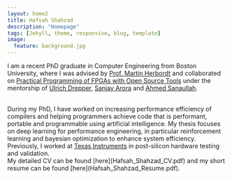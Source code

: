 ```yaml
---
layout: home2
title: Hafsah Shahzad
description: "Homepage"
tags: [Jekyll, theme, responsive, blog, template]
image:
  feature: background.jpg
---
```


I am a recent PhD graduate in Computer Engineering from Boston University, where I was advised by <a href="https://people.bu.edu/herbordt/" target="_blank">Prof. Martin Herbordt</a> and collaborated on <a href="https://research.redhat.com/blog/research_project/practical-programming-of-fpgas-with-open-source-tools/" target="_blank">Practical Programming of FPGAs with Open Source Tools</a> under the mentorship of  <a href="https://research.redhat.com/blog/project_member/ulrich-drepper/" target="_blank">Ulrich Drepper</a>, <a href="https://research.redhat.com/blog/project_member/sanjay-arora/" target="_blank">Sanjay Arora</a> and <a href="https://research.redhat.com/blog/project_member/ahmed-sanaullah/" target="_blank">Ahmed Sanaullah</a>.

<br />
During my PhD, I have worked on increasing performance efficiency of compilers and helping programmers achieve code that is performant, portable and programmable using artificial intelligence. My thesis focuses on deep learning for performance engineering, in particular reinforcement learning and bayesian optimization to enhance system efficiency.

<br />
Previously, I worked at <a href="https://www.ti.com/" target="_blank">Texas Instruments</a> in post-silicon hardware testing and validation. 

<br />
My detailed CV can be found [here](Hafsah_Shahzad_CV.pdf) and my short resume can be found [here](Hafsah_Shahzad_Resume.pdf).
